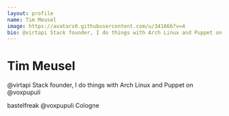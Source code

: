 ```yaml
---
layout: profile
name: Tim Meusel
image: https://avatars0.githubusercontent.com/u/341866?v=4
bio: @virtapi Stack founder, I do things with Arch Linux and Puppet on @voxpupuli
---
```


# Tim Meusel

@virtapi Stack founder, I do things with Arch Linux and Puppet on @voxpupuli

bastelfreak
@voxpupuli
Cologne

